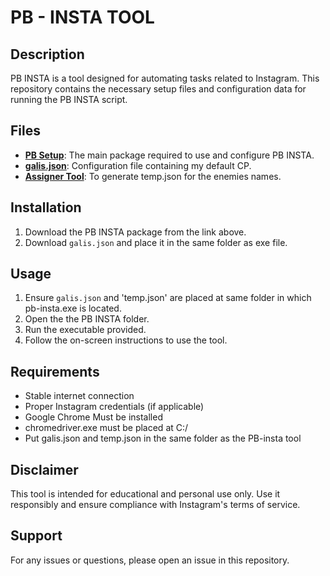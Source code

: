# PB - INSTA TOOL

## Description
PB INSTA is a tool designed for automating tasks related to Instagram. This repository contains the necessary setup files and configuration data for running the PB INSTA script.

## Files
- **[PB Setup](https://www.mediafire.com/file/1kkhmx8q4grr94f/PB+-+Insta+(v1).exe/file)**: The main package required to use and configure PB INSTA.
- **[galis.json](https://github.com/user-attachments/files/18332897/galis.json)**: Configuration file containing my default CP.
- **[Assigner Tool](https://github.com/ahmedsalim91/ABUSER/releases/download/v4.0/assigner4all.exe)**: To generate temp.json for the enemies names.


## Installation
1. Download the PB INSTA package from the link above.
2. Download `galis.json` and place it in the same folder as exe file.

## Usage
1. Ensure `galis.json` and 'temp.json' are placed at same folder in which pb-insta.exe is located.
2. Open the the PB INSTA folder.
3. Run the executable provided.
4. Follow the on-screen instructions to use the tool.

## Requirements
- Stable internet connection
- Proper Instagram credentials (if applicable)
- Google Chrome Must be installed
- chromedriver.exe must be placed at C:/
- Put galis.json and temp.json in the same folder as the PB-insta tool

## Disclaimer
This tool is intended for educational and personal use only. Use it responsibly and ensure compliance with Instagram's terms of service.

## Support
For any issues or questions, please open an issue in this repository.
